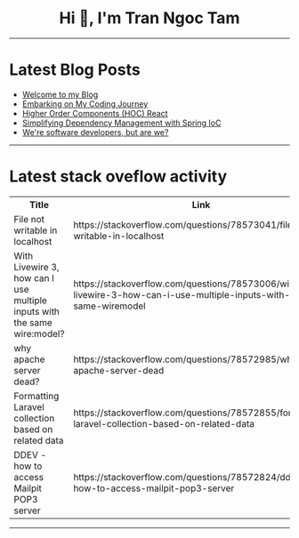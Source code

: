 <h1 align="center">Hi 👋, I'm Tran Ngoc Tam</h1>

---

# Latest Blog Posts 
<!-- BLOG-POST-LIST:START -->
- [Welcome to my Blog](https://dev.to/ganatrajay2000/welcome-to-my-blog-1cmh)
- [Embarking on My Coding Journey](https://dev.to/william_nguyen_88/embarking-on-my-coding-journey-2fl1)
- [Higher Order Components &lpar;HOC&rpar; React](https://dev.to/fatimaalam1234/higher-order-components-hoc-react-hb2)
- [Simplifying Dependency Management with Spring IoC](https://dev.to/tiuwill/simplifying-dependency-management-with-spring-ioc-58nl)
- [We&#39;re software developers, but are we?](https://dev.to/hectorzr/were-software-developers-but-are-we-bd6)
<!-- BLOG-POST-LIST:END -->

---

# Latest stack oveflow activity
<table>
  <tr><th>Title</th><th>Link</th></tr>
  <!-- STACKOVERFLOW:START --><tr><td>File not writable in localhost</td><td>https://stackoverflow.com/questions/78573041/file-not-writable-in-localhost</td></tr><tr><td>With Livewire 3, how can I use multiple inputs with the same wire:model?</td><td>https://stackoverflow.com/questions/78573006/with-livewire-3-how-can-i-use-multiple-inputs-with-the-same-wiremodel</td></tr><tr><td>why apache server dead?</td><td>https://stackoverflow.com/questions/78572985/why-apache-server-dead</td></tr><tr><td>Formatting Laravel collection based on related data</td><td>https://stackoverflow.com/questions/78572855/formatting-laravel-collection-based-on-related-data</td></tr><tr><td>DDEV - how to access Mailpit POP3 server</td><td>https://stackoverflow.com/questions/78572824/ddev-how-to-access-mailpit-pop3-server</td></tr><!-- STACKOVERFLOW:END -->
</table>

---


